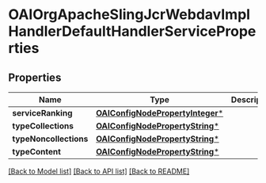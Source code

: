 # OAIOrgApacheSlingJcrWebdavImplHandlerDefaultHandlerServiceProperties

## Properties
Name | Type | Description | Notes
------------ | ------------- | ------------- | -------------
**serviceRanking** | [**OAIConfigNodePropertyInteger***](OAIConfigNodePropertyInteger.md) |  | [optional] 
**typeCollections** | [**OAIConfigNodePropertyString***](OAIConfigNodePropertyString.md) |  | [optional] 
**typeNoncollections** | [**OAIConfigNodePropertyString***](OAIConfigNodePropertyString.md) |  | [optional] 
**typeContent** | [**OAIConfigNodePropertyString***](OAIConfigNodePropertyString.md) |  | [optional] 

[[Back to Model list]](../README.md#documentation-for-models) [[Back to API list]](../README.md#documentation-for-api-endpoints) [[Back to README]](../README.md)


